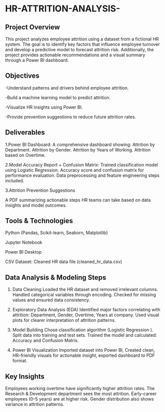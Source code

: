 # HR-ATTRITION-ANALYSIS-

**Project Overview**
-----------------
This project analyzes employee attrition using a dataset from a fictional HR system. The goal is to identify key factors that influence employee turnover and develop a predictive model to forecast attrition risk. Additionally, the project provides actionable recommendations and a visual summary through a Power BI dashboard.

**Objectives**
-----------------
-Understand patterns and drivers behind employee attrition.

-Build a machine learning model to predict attrition.

-Visualize HR insights using Power BI.

-Provide prevention suggestions to reduce future attrition rates.

**Deliverables**
-----------------
1.Power BI Dashboard:
A comprehensive dashboard showing:
Attrition by Department.
Attrition by Gender.
Attrition by Years of Working.
Attrition based on Overtime.

2.Model Accuracy Report + Confusion Matrix:
Trained classification model using Logistic Regression.
Accuracy score and confusion matrix for performance evaluation.
Data preprocessing and feature engineering steps included.

3.Attrition Prevention Suggestions

A PDF summarizing actionable steps HR teams can take based on data insights and model outcomes.

**Tools & Technologies**
-------------------------------
Python (Pandas, Scikit-learn, Seaborn, Matplotlib)

Jupyter Notebook

Power BI Desktop

CSV Dataset: Cleaned HR data file (cleaned_hr_data.csv)

Data Analysis & Modeling Steps
-------------------------------------------
1. Data Cleaning
Loaded the HR dataset and removed irrelevant columns.
Handled categorical variables through encoding.
Checked for missing values and ensured data consistency.

2. Exploratory Data Analysis (EDA)
Identified major factors correlating with attrition:
Department,
Gender,
Overtime,
Years at company.
Used visual plots for clearer interpretation of attrition patterns.

3. Model Building
Chose classification algorithm (Logistic Regression ).
Split data into training and test sets.
Trained the model and calculated:
Accuracy and
Confusion Matrix.

5. Power BI Visualization
Imported dataset into Power BI,
Created clean, HR-friendly visuals for actionable insight,
exported dashboard to PDF format.

Key Insights
----------------------------
Employees working overtime have significantly higher attrition rates.
The Research & Development department sees the most attrition.
Early-career employees (0–5 years) are at higher risk.
Gender distribution also shows variance in attrition patterns.
